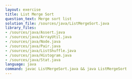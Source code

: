 ```yaml
---
layout: exercise
title: List Merge Sort
question_text: Merge sort list
solution_file: /sources/java/ListMergeSort.java
library_files:
- /sources/java/Assert.java
- /sources/java/ArrayUtil.java
- /sources/java/Node.java
- /sources/java/Pair.java
- /sources/java/ListShuffle.java
- /sources/java/Histogram.java
- /sources/java/Stat.java
language: java
command: javac ListMergeSort.java && java ListMergeSort
---
```


